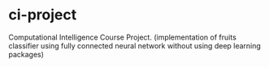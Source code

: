 # ci-project
Computational Intelligence Course Project. (implementation of fruits classifier using fully connected neural network without using deep learning packages)
